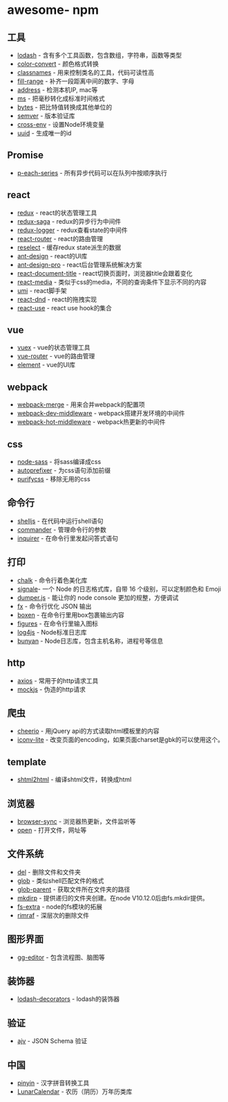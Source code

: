 # awesome- npm

## 工具

* [lodash](https://github.com/lodash/lodash) - 含有多个工具函数，包含数组，字符串，函数等类型
* [color-convert](https://github.com/Qix-/color-convert) - 颜色格式转换
* [classnames](https://github.com/JedWatson/classnames) - 用来控制类名的工具，代码可读性高
* [fill-range](https://github.com/jonschlinkert/fill-range) - 补齐一段距离中间的数字、字母
* [address](https://github.com/node-modules/address) - 检测本机IP, mac等
* [ms](https://github.com/zeit/ms) - 把毫秒转化成标准时间格式
* [bytes](https://github.com/visionmedia/bytes.js) - 把比特值转换成其他单位的
* [semver](https://github.com/npm/node-semver) - 版本验证库
* [cross-env](https://github.com/kentcdodds/cross-env) - 设置Node环境变量
* [uuid](https://github.com/kelektiv/node-uuid) - 生成唯一的id



## Promise

* [p-each-series](https://github.com/sindresorhus/p-each-series) - 所有异步代码可以在队列中按顺序执行




## react

* [redux](https://github.com/reduxjs/redux) - react的状态管理工具
* [redux-saga](https://github.com/redux-saga/redux-saga) - redux的异步行为中间件
* [redux-logger](https://github.com/LogRocket/redux-logger) - redux查看state的中间件
* [react-router](https://github.com/ReactTraining/react-router) - react的路由管理
* [reselect](https://github.com/reduxjs/reselect) - 缓存redux state派生的数据
* [ant-design](https://github.com/ant-design/ant-design) - react的UI库
* [ant-design-pro](https://github.com/ant-design/ant-design-pro) - react后台管理系统解决方案
* [react-document-title](https://github.com/gaearon/react-document-title) - react切换页面时，浏览器title会跟着变化
* [react-media](https://github.com/ReactTraining/react-media) - 类似于css的media，不同的查询条件下显示不同的内容
* [umi](https://github.com/umijs/umi) - react脚手架
* [react-dnd](https://github.com/react-dnd/react-dnd) - react的拖拽实现
* [react-use](https://github.com/streamich/react-use) - react use hook的集合



## vue

* [vuex](https://github.com/vuejs/vuex) - vue的状态管理工具
* [vue-router](https://github.com/vuejs/vue-router) - vue的路由管理
* [element](https://github.com/ElemeFE/element) - vue的UI库



## webpack

* [webpack-merge](https://github.com/survivejs/webpack-merge) - 用来合并webpack的配置项
* [webpack-dev-middleware](https://github.com/webpack/webpack-dev-middleware) - webpack搭建开发环境的中间件
* [webpack-hot-middleware](https://github.com/webpack-contrib/webpack-hot-middleware) - webpack热更新的中间件



## css

* [node-sass](https://github.com/sass/node-sass) - 将sass编译成css
* [autoprefixer](https://github.com/postcss/autoprefixer) - 为css语句添加前缀
* [purifycss](https://github.com/purifycss/purifycss) - 移除无用的css



## 命令行

* [shelljs](https://github.com/shelljs/shelljs) - 在代码中运行shell语句
* [commander](https://github.com/tj/commander.js) - 管理命令行的参数
* [inquirer](https://github.com/SBoudrias/Inquirer.js) - 在命令行里发起问答式语句



## 打印

* [chalk](https://github.com/chalk/chalk) - 命令行着色美化库
* [signale](https://github.com/klaussinani/signale)-  一个 Node 的日志格式库，自带 16 个级别，可以定制颜色和 Emoji
* [dumper.js](https://github.com/ziishaned/dumper.js) - 能让你的 node console 更加的规整，方便调试
* [fx](https://github.com/antonmedv/fx) - 命令行优化 JSON 输出
* [boxen](https://github.com/sindresorhus/boxen) - 在命令行里用box包裹输出内容
* [figures](https://github.com/sindresorhus/figures) - 在命令行里输入图标
* [log4js](https://github.com/log4js-node/log4js-node) - Node标准日志库
* [bunyan](https://github.com/trentm/node-bunyan) - Node日志库，包含主机名称，进程号等信息



## http

* [axios](https://github.com/axios/axios) - 常用于的http请求工具
* [mockjs](https://github.com/nuysoft/Mock) - 伪造的http请求



## 爬虫

* [cheerio](https://github.com/cheeriojs/cheerio) - 用jQuery api的方式读取html模板里的内容
* [iconv-lite](https://github.com/ashtuchkin/iconv-lite) - 改变页面的encoding，如果页面charset是gbk的可以使用这个。



## template

* [shtml2html](https://github.com/librajt/shtml2html) - 编译shtml文件，转换成html



## 浏览器

* [browser-sync](https://github.com/BrowserSync/browser-sync) - 浏览器热更新，文件监听等
* [open](https://github.com/sindresorhus/open) - 打开文件，网址等



## 文件系统

* [del](https://github.com/sindresorhus/del) - 删除文件和文件夹
* [glob](https://github.com/isaacs/node-glob) - 类似shell匹配文件的格式
* [glob-parent](https://github.com/es128/glob-parent) - 获取文件所在文件夹的路径
* [mkdirp](https://github.com/substack/node-mkdirp) - 提供递归的文件夹创建。在node V10.12.0后由fs.mkdir提供。
* [fs-extra](https://github.com/jprichardson/node-fs-extra) - node的fs模块的拓展
* [rimraf](https://github.com/isaacs/rimraf) - 深层次的删除文件



## 图形界面

* [gg-editor](https://github.com/gaoli/GGEditor) - 包含流程图、脑图等



## 装饰器

* [lodash-decorators](https://github.com/steelsojka/lodash-decorators) - lodash的装饰器



## 验证

* [ajv](https://github.com/epoberezkin/ajv) - JSON Schema 验证



## 中国

* [pinyin](https://github.com/hotoo/pinyin) - 汉字拼音转换工具
* [LunarCalendar](https://github.com/zzyss86/LunarCalendar) - 农历（阴历）万年历类库